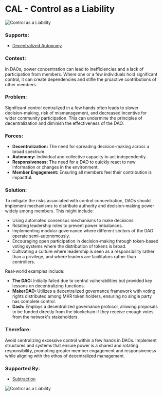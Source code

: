 # CAL - Control as a Liability

![Control as a Liability](./output/illustrations/control_as_a_liability.png)

### Supports:
* [Decentralized Autonomy](./decentralized_autonomy.html)

### Context:
In DAOs, power concentration can lead to inefficiencies and a lack of participation from members. Where one or a few individuals hold significant control, it can create dependencies and stifle the proactive contributions of other members.

### Problem:
Significant control centralized in a few hands often leads to slower decision-making, risk of mismanagement, and decreased incentive for wider community participation. This can undermine the principles of decentralization and diminish the effectiveness of the DAO.

### Forces:
- **Decentralization:** The need for spreading decision-making across a broad spectrum.
- **Autonomy:** Individual and collective capacity to act independently.
- **Responsiveness:** The need for a DAO to quickly react to new information or changes in the environment.
- **Member Engagement:** Ensuring all members feel their contribution is impactful.

### Solution:
To mitigate the risks associated with control concentration, DAOs should implement mechanisms to distribute authority and decision-making power widely among members. This might include:
- Using automated consensus mechanisms to make decisions.
- Rotating leadership roles to prevent power imbalances.
- Implementing modular governance where different sectors of the DAO operate semi-autonomously.
- Encouraging open participation in decision-making through token-based voting systems where the distribution of tokens is broad.
- Cultivating a culture where leadership is seen as a responsibility rather than a privilege, and where leaders are facilitators rather than controllers.

Real-world examples include:
- **The DAO:** Initially failed due to central vulnerabilities but provided key lessons on decentralizing functions.
- **MakerDAO:** Utilizes a decentralized governance framework with voting rights distributed among MKR token holders, ensuring no single party has complete control.
- **Dash:** Employs a decentralized governance protocol, allowing proposals to be funded directly from the blockchain if they receive enough votes from the network's stakeholders.

### Therefore:
Avoid centralizing excessive control within a few hands in DAOs. Implement structures and systems that ensure power is a shared and rotating responsibility, promoting greater member engagement and responsiveness while aligning with the ethos of decentralized management.

### Supported By:
* [Subtraction](./subtraction.html)

![Control as a Liability](./output/control_as_a_liability_specific_graph.png)